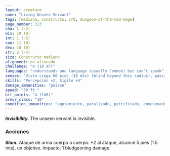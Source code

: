 ```yaml
---
layout: creature
name: "Living Unseen Servant"
tags: [mediana, constructo, cr0, dungeon-of-the-mad-mage]
page_number: 313
cha: 1 (-5)
wis: 10 (0)
int: 1 (-5)
con: 11 (0)
dex: 10 (0)
str: 2 (-4)
size: Constructo mediano
alignment: no alineado
challenge: "0 (10 XP)"
languages: "understands one language (usually Common) but can’t speak"
senses: "Vista ciega 60 pies (18 mts) (blind beyond this radius), passive Perception 12"
skills: "Percepción +2, Sigilo +4"
damage_immunities: "poison"
speed: "30 ft."
hit_points: "4 (1d8)"
armor_class: "10"
condition_immunities: "agotamiento, paralizado, petrificado, envenenado, unconscious"
---
```


***Invisibility.*** The unseen servant is invisible.

### Acciones

***Slam.*** Ataque de arma cuerpo a cuerpo: +2 al ataque, alcance 5 pies (1.5 mts), un objetivo. Impacto: 1 bludgeoning damage.